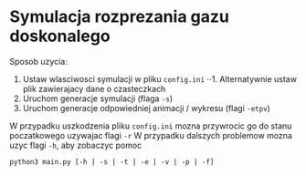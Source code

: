 # Symulacja rozprezania gazu doskonalego
Sposob uzycia:
1. Ustaw wlasciwosci symulacji w pliku `config.ini`
⋅⋅1. Alternatywnie ustaw plik zawierajacy dane o czasteczkach
2. Uruchom generacje symulacji (flaga `-s`)
3. Uruchom generacje odpowiedniej animacji / wykresu (flagi `-etpv`)

W przypadku uszkodzenia pliku `config.ini` mozna przywrocic go do stanu poczatkowego uzywajac flagi `-r`
W przypadku dalszych problemow mozna uzyc flagi `-h`, aby zobaczyc pomoc

``` bash
python3 main.py [-h | -s | -t | -e | -v | -p | -f]
```
